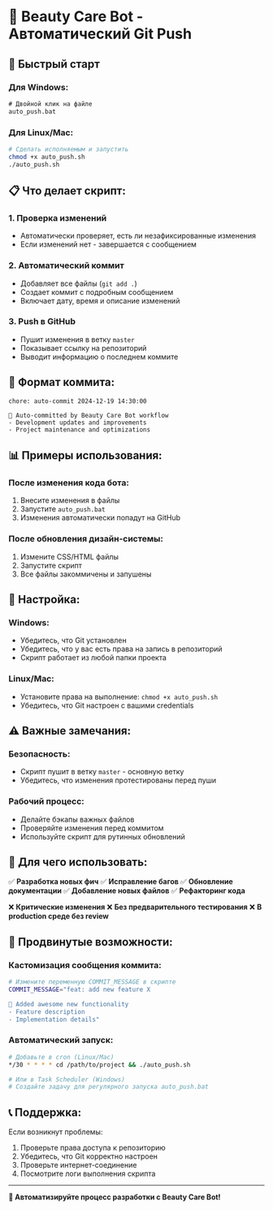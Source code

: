 # 🚀 Beauty Care Bot - Автоматический Git Push

## 🎯 Быстрый старт

### Для Windows:
```cmd
# Двойной клик на файле
auto_push.bat
```

### Для Linux/Mac:
```bash
# Сделать исполняемым и запустить
chmod +x auto_push.sh
./auto_push.sh
```

## 📋 Что делает скрипт:

### 1. **Проверка изменений**
- Автоматически проверяет, есть ли незафиксированные изменения
- Если изменений нет - завершается с сообщением

### 2. **Автоматический коммит**
- Добавляет все файлы (`git add .`)
- Создает коммит с подробным сообщением
- Включает дату, время и описание изменений

### 3. **Push в GitHub**
- Пушит изменения в ветку `master`
- Показывает ссылку на репозиторий
- Выводит информацию о последнем коммите

## 🎨 Формат коммита:

```
chore: auto-commit 2024-12-19 14:30:00

🤖 Auto-committed by Beauty Care Bot workflow
- Development updates and improvements
- Project maintenance and optimizations
```

## 📊 Примеры использования:

### После изменения кода бота:
1. Внесите изменения в файлы
2. Запустите `auto_push.bat`
3. Изменения автоматически попадут на GitHub

### После обновления дизайн-системы:
1. Измените CSS/HTML файлы
2. Запустите скрипт
3. Все файлы закоммичены и запушены

## 🔧 Настройка:

### Windows:
- Убедитесь, что Git установлен
- Убедитесь, что у вас есть права на запись в репозиторий
- Скрипт работает из любой папки проекта

### Linux/Mac:
- Установите права на выполнение: `chmod +x auto_push.sh`
- Убедитесь, что Git настроен с вашими credentials

## ⚠️ Важные замечания:

### Безопасность:
- Скрипт пушит в ветку `master` - основную ветку
- Убедитесь, что изменения протестированы перед пуши

### Рабочий процесс:
- Делайте бэкапы важных файлов
- Проверяйте изменения перед коммитом
- Используйте скрипт для рутинных обновлений

## 🎯 Для чего использовать:

✅ **Разработка новых фич**
✅ **Исправление багов**
✅ **Обновление документации**
✅ **Добавление новых файлов**
✅ **Рефакторинг кода**

❌ **Критические изменения**
❌ **Без предварительного тестирования**
❌ **В production среде без review**

## 🚀 Продвинутые возможности:

### Кастомизация сообщения коммита:
```bash
# Измените переменную COMMIT_MESSAGE в скрипте
COMMIT_MESSAGE="feat: add new feature X

🎯 Added awesome new functionality
- Feature description
- Implementation details"
```

### Автоматический запуск:
```bash
# Добавьте в cron (Linux/Mac)
*/30 * * * * cd /path/to/project && ./auto_push.sh

# Или в Task Scheduler (Windows)
# Создайте задачу для регулярного запуска auto_push.bat
```

## 📞 Поддержка:

Если возникнут проблемы:
1. Проверьте права доступа к репозиторию
2. Убедитесь, что Git корректно настроен
3. Проверьте интернет-соединение
4. Посмотрите логи выполнения скрипта

---

**🎉 Автоматизируйте процесс разработки с Beauty Care Bot!**


